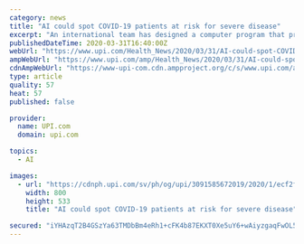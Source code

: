 ```yaml
---
category: news
title: "AI could spot COVID-19 patients at risk for severe disease"
excerpt: "An international team has designed a computer program that predicts with up to 80 percent accuracy which COVID-19 patients will develop serious respiratory disease."
publishedDateTime: 2020-03-31T16:40:00Z
webUrl: "https://www.upi.com/Health_News/2020/03/31/AI-could-spot-COVID-19-patients-at-risk-for-severe-disease/3091585672019/"
ampWebUrl: "https://www.upi.com/amp/Health_News/2020/03/31/AI-could-spot-COVID-19-patients-at-risk-for-severe-disease/3091585672019/"
cdnAmpWebUrl: "https://www-upi-com.cdn.ampproject.org/c/s/www.upi.com/amp/Health_News/2020/03/31/AI-could-spot-COVID-19-patients-at-risk-for-severe-disease/3091585672019/"
type: article
quality: 57
heat: 57
published: false

provider:
  name: UPI.com
  domain: upi.com

topics:
  - AI

images:
  - url: "https://cdnph.upi.com/sv/ph/og/upi/3091585672019/2020/1/ecf2f78eecab130a32c418aab0d8fb25/v1.5/AI-could-spot-COVID-19-patients-at-risk-for-severe-disease.jpg"
    width: 800
    height: 533
    title: "AI could spot COVID-19 patients at risk for severe disease"

secured: "iYHAzqT2B4GSzYa63TMDbBm4eRh1+cFK4b87EKXT0Xe5uY6+wAiyzgaqFwOL5Ep5gBsBJxvu+OjpaxDq95AL5o+9+VnxsetGXBslxLrFduMyfzCGJPRsVLOcnDRMN5ZBdXjbmQSjN9/y79OV6eOPd5ftukBroOUnixkxPur6yfjKjUDS1qNSBN4b7/hilD2/DLa/sYePngt+9ypK9bFSikKukmSQUkfjNux85ZAbBVGjwsIj3tlDpBXhUeeJcYGf8zvChKqqo6962LOw7eBmIZkzPXiHH9X+LELJvIMuSsFNHrBwK1dK17JfS+AjCB5hAZjOzmv61wZH3T6IlTyF7Pr2uhhNBZWPona6xVezBYxQH0jCrzNeEfRcHwhDYisDfi6IcJg6fluVtfAXX8NOvchxytrPqBXjxkqFrjAEFGqB+XTQeV7S00G99TKcB/tRyDz0kVxV11eM+aKmXb8pkoNS7e2gWCdY1GtTwC6dufk=;jmCQuz8SYvLjj+UmCXzLlg=="
---
```


